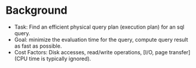 # Background
+    Task: Find an efficient physical query plan (execution plan) for an sql query.
+    Goal: minimize the evaluation time for the query, compute query result as fast as possible.
+    Cost Factors: Disk accesses, read/write operations, [I/O, page transfer] (CPU time is typically ignored).

